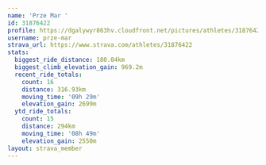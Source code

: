 ```yaml
---
name: 'Prze Mar '
id: 31876422
profile: https://dgalywyr863hv.cloudfront.net/pictures/athletes/31876422/22548952/6/large.jpg
username: prze-mar
strava_url: https://www.strava.com/athletes/31876422
stats:
  biggest_ride_distance: 180.04km
  biggest_climb_elevation_gain: 969.2m
  recent_ride_totals:
    count: 16
    distance: 316.93km
    moving_time: '09h 29m'
    elevation_gain: 2699m
  ytd_ride_totals:
    count: 15
    distance: 294km
    moving_time: '08h 49m'
    elevation_gain: 2550m
layout: strava_member
--- 
```

